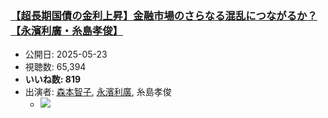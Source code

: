 ### [【超長期国債の金利上昇】金融市場のさらなる混乱につながるか？【永濱利廣・糸島孝俊】](https://www.youtube.com/watch?v=qSLMIKQjR90)
-   公開日: 2025-05-23
-   視聴数: 65,394
-   **いいね数: 819**
-   出演者: [森本智子](/rehacq_fan/people/森本智子 "wikilink"), [永濱利廣](/rehacq_fan/people/永濱利廣 "wikilink"), 糸島孝俊
    - [![](https://img.youtube.com/vi/qSLMIKQjR90/hqdefault.jpg)](https://www.youtube.com/watch?v=qSLMIKQjR90)
